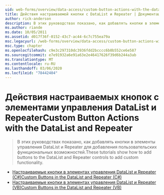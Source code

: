 ```yaml
---
uid: web-forms/overview/data-access/custom-button-actions-with-the-datalist-and-repeater/index
title: Действия настраиваемой кнопки с DataList и Repeater | Документация Майкрософт
author: rick-anderson
description: В этих руководствах показано, как добавлять кнопки в элементы управления DataList и Repeater для добавления пользовательских функциональных возможностей.
ms.author: riande
ms.date: 10/05/2011
ms.assetid: d017f36f-0152-43c7-ac44-6c7c755ea79a
msc.legacyurl: /web-forms/overview/data-access/custom-button-actions-with-the-datalist-and-repeater
msc.type: chapter
ms.openlocfilehash: c9e3c297310dc3936fdd2bcccc6b0b552ce6e587
ms.sourcegitcommit: e7e91932a6e91a63e2e46417626f39d6b244a3ab
ms.translationtype: MT
ms.contentlocale: ru-RU
ms.lasthandoff: 03/06/2020
ms.locfileid: "78442404"
---
```

# <a name="custom-button-actions-with-the-datalist-and-repeater"></a><span data-ttu-id="b3d1a-103">Действия настраиваемых кнопок с элементами управления DataList и Repeater</span><span class="sxs-lookup"><span data-stu-id="b3d1a-103">Custom Button Actions with the DataList and Repeater</span></span>

> <span data-ttu-id="b3d1a-104">В этих руководствах показано, как добавлять кнопки в элементы управления DataList и Repeater для добавления пользовательских функциональных возможностей.</span><span class="sxs-lookup"><span data-stu-id="b3d1a-104">These tutorials show how to add buttons to the DataList and Repeater controls to add custom functionality.</span></span>

- [<span data-ttu-id="b3d1a-105">Настраиваемые кнопки в элементах управления DataList и Repeater (C#)</span><span class="sxs-lookup"><span data-stu-id="b3d1a-105">Custom Buttons in the DataList and Repeater (C#)</span></span>](custom-buttons-in-the-datalist-and-repeater-cs.md)
- [<span data-ttu-id="b3d1a-106">Настраиваемые кнопки в элементах управления DataList и Repeater (VB)</span><span class="sxs-lookup"><span data-stu-id="b3d1a-106">Custom Buttons in the DataList and Repeater (VB)</span></span>](custom-buttons-in-the-datalist-and-repeater-vb.md)
